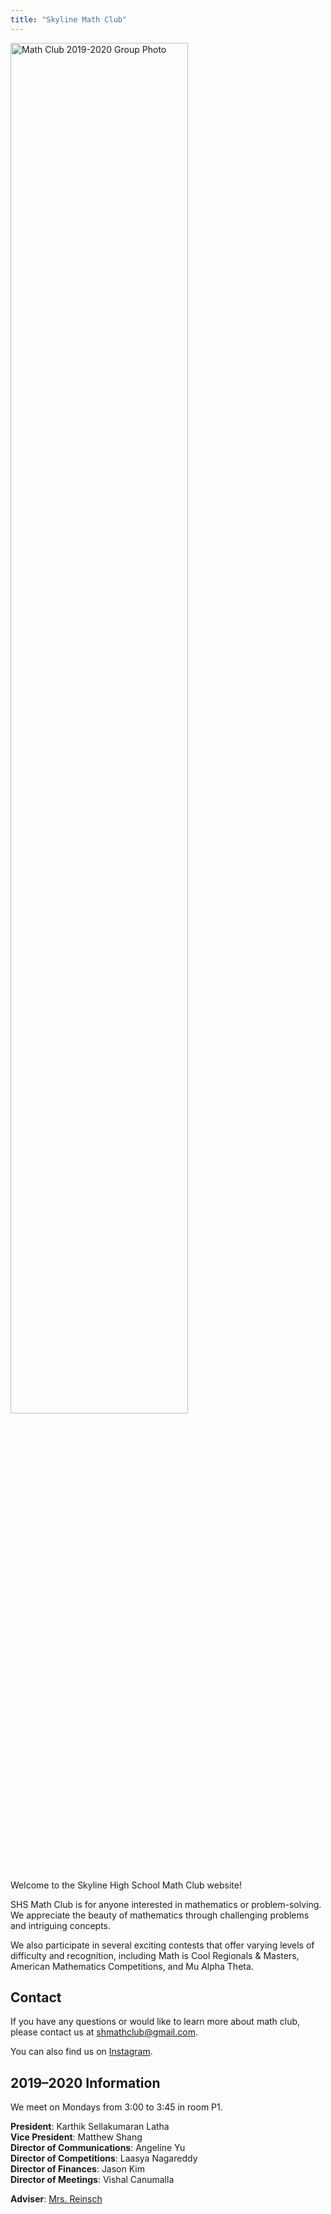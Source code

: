 ```yaml
---
title: "Skyline Math Club"
---
```


<!-- ![](/img/group-photo.jpg) -->

<!-- {{< figure src="/img/group-photo.jpg#center">}} -->
<!-- {{< img src="/img/group-photo.jpg" >}} -->

<img src="img/group-photo.jpg" 
        alt="Math Club 2019-2020 Group Photo" 
        style="max-width: 100%; width: 75%; "
        class="center">

Welcome to the Skyline High School Math Club website!

SHS Math Club is for anyone interested in mathematics or problem-solving. We appreciate the beauty of mathematics through challenging problems and intriguing concepts.

We also participate in several exciting contests that offer varying levels of difficulty and recognition, including Math is Cool Regionals & Masters, American Mathematics Competitions, and Mu Alpha Theta.

## Contact
If you have any questions or would like to learn more about math club, please contact us at <shmathclub@gmail.com>.

You can also find us on [Instagram](https://www.instagram.com/shsmathclub/).

## 2019–2020 Information
We meet on Mondays from 3:00 to 3:45 in room P1.

**President**: Karthik Sellakumaran Latha \
**Vice President**: Matthew Shang \
**Director of Communications**: Angeline Yu \
**Director of Competitions**: Laasya Nagareddy \
**Director of Finances**: Jason Kim \
**Director of Meetings**: Vishal Canumalla

**Adviser**: [Mrs. Reinsch](mailto:reinschm@issaquah.wednet.edu)